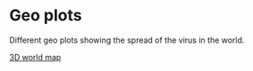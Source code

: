 # Geo plots

Different geo plots showing the spread of the virus in the world.

[3D world map]('https://plotly.com/~stev94/1/')
